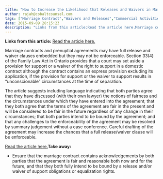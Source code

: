```yaml
---
title: "How to Increase the Likelihood that Releases and Waivers in Marriage Contracts will be Enforceable"
author: rajah@cobaltcounsel.com
tags: ["Marriage Contract","Waivers and Releases","Commercial Activities","Rajah"]
date: 2015-09-09 20:15:23
description: "Links from this article:Read the article here.Marriage contracts and prenuptial agreements may have full release and waiver clauses embedded b..."
---
```


**Links from this article:**
[Read the article here.](http://canadianlawyermag.com/5582/The-Compact-A-new-way-forward-for-marriage-contracts-cohabitation-agreements.html#)

Marriage contracts and prenuptial agreements may have full release and waiver clauses embedded but they may not be enforceable. Section 33(4) of the Family Law Act in Ontario provides that a court may set aside a provision for support or a waiver of the right to support in a domestic contract although the contract contains an express provision excluding its application, if the provision for support or the waiver to support results in “unconscionable” circumstances at the time of separation.

The article suggests including language indicating that both parties agree that they have discussed (with their own lawyer) the notions of fairness and the circumstances under which they have entered into the agreement; that they both agree that the terms of the agreement are fair in the present and will be considered to be fair in the future regardless of any change in their circumstances; that both parties intend to be bound by the agreement; and that any challenges to the enforceability of the agreement may be resolved by summary judgement without a case conference. Careful drafting of the agreement may increase the chances that a full release/waiver clause will be enforceable.

[Read the article here.](http://canadianlawyermag.com/5582/The-Compact-A-new-way-forward-for-marriage-contracts-cohabitation-agreements.html#)**Take away:**
- Ensure that the marriage contract contains acknowledgements by both parties that the agreement is fair and reasonable both now and for the future, and that they both fully intend to be bound by a release and/or waiver of support obligations or equalization rights.